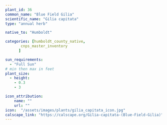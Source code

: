 ```yaml
---
plant_id: 36
common_name: "Blue Field Gilia"
scientific_name: "Gilia capitata"
type: "annual herb"

native_to: "Humboldt"

categories: [humboldt_county_native,
       cnps_master_inventory
      ]

sun_requirements:
  - "Full Sun"
# min then max in feet
plant_size:
  - height: 
    - 0.3
    - 3

icon_attribution: 
    name: ""
    url: ""
icon:  "/assets/images/plants/gilia_capitata_icon.jpg"
calscape_link: "https://calscape.org/Gilia-capitata-(Blue-Field-Gilia)"
---
```



